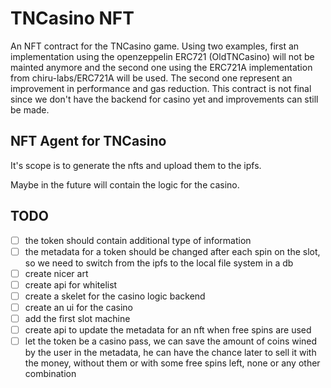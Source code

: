 # TNCasino NFT

An NFT contract for the TNCasino game. Using two examples, first an implementation using the openzeppelin ERC721 (OldTNCasino) will not be mainted anymore and the second one using the ERC721A implementation from chiru-labs/ERC721A will be used. The second one represent an improvement in performance and gas reduction. This contract is not final since we don't have the backend for casino yet and improvements can still be made.

## NFT Agent for TNCasino

It's scope is to generate the nfts and upload them to the ipfs.

Maybe in the future will contain the logic for the casino.

## TODO

- [ ] the token should contain additional type of information
- [ ] the metadata for a token should be changed after each spin on the slot, so we need to switch from the ipfs to the local file system in a db
- [ ] create nicer art
- [ ] create api for whitelist
- [ ] create a skelet for the casino logic backend
- [ ] create an ui for the casino
- [ ] add the first slot machine
- [ ] create api to update the metadata for an nft when free spins are used
- [ ] let the token be a casino pass, we can save the amount of coins wined by the user in the metadata, he can have the chance later to sell it with the money, without them or with some free spins left, none or any other combination
